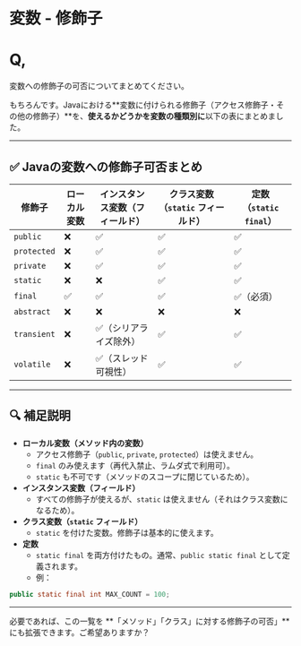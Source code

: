 # 変数 - 修飾子

# Q,

変数への修飾子の可否についてまとめてください。

もちろんです。Javaにおける**変数に付けられる修飾子（アクセス修飾子・その他の修飾子）**を、**使えるかどうかを変数の種類別に**以下の表にまとめました。

---

## ✅ Javaの変数への修飾子可否まとめ

| 修飾子 | ローカル変数 | インスタンス変数（フィールド） | クラス変数（`static` フィールド） | 定数（`static final`） |
| --- | --- | --- | --- | --- |
| `public` | ❌ | ✅ | ✅ | ✅ |
| `protected` | ❌ | ✅ | ✅ | ✅ |
| `private` | ❌ | ✅ | ✅ | ✅ |
| `static` | ❌ | ❌ | ✅ | ✅ |
| `final` | ✅ | ✅ | ✅ | ✅（必須） |
| `abstract` | ❌ | ❌ | ❌ | ❌ |
| `transient` | ❌ | ✅（シリアライズ除外） | ✅ | ✅ |
| `volatile` | ❌ | ✅（スレッド可視性） | ✅ | ✅ |

---

## 🔍 補足説明

- **ローカル変数（メソッド内の変数）**
    - アクセス修飾子（`public`, `private`, `protected`）は使えません。
    - `final` のみ使えます（再代入禁止、ラムダ式で利用可）。
    - `static` も不可です（メソッドのスコープに閉じているため）。
- **インスタンス変数（フィールド）**
    - すべての修飾子が使えるが、`static` は使えません（それはクラス変数になるため）。
- **クラス変数（`static` フィールド）**
    - `static` を付けた変数。修飾子は基本的に使えます。
- **定数**
    - `static final` を両方付けたもの。通常、`public static final` として定義されます。
    - 例：

```java
public static final int MAX_COUNT = 100;
```

---

必要であれば、この一覧を **「メソッド」「クラス」に対する修飾子の可否」**にも拡張できます。ご希望ありますか？